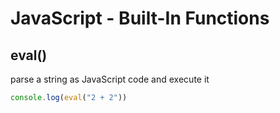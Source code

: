 # JavaScript - Built-In Functions

## eval()

parse a string as JavaScript code and execute it

```js
console.log(eval("2 + 2"))
```

